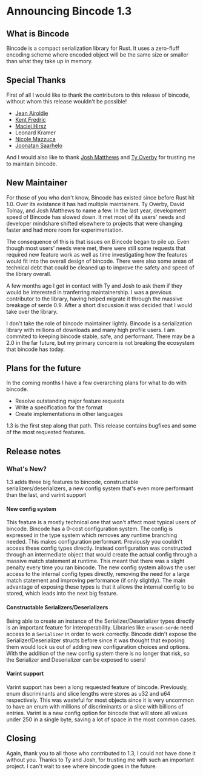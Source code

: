 # Announcing Bincode 1.3

## What is Bincode

Bincode is a compact serialization library for Rust. It uses a zero-fluff encoding scheme where encoded object will be the same size or smaller than what they take up in memory.

## Special Thanks

First of all I would like to thank the contributors to this release of bincode, without whom this release wouldn't be possible!

* [Jean Airoldie](https://github.com/jean-airoldie)
* [Kent Fredric](https://github.com/kentfredric)
* [Maciej Hirsz](https://github.com/maciejhirsz)
* Leonard Kramer
* [Nicole Mazzuca](https://github.com/strega-nil)
* [Joonatan Saarhelo](https://github.com/joonazan)

And I would also like to thank [Josh Matthews](https://github.com/jdm) and [Ty Overby](https://github.com/TyOverby) for trusting me to maintain bincode.

## New Maintainer

For those of you who don't know, Bincode has existed since before Rust hit 1.0. Over its existance it has had multiple maintainers. Ty Overby, David Tolnay, and Josh Matthews to name a few.
In the last year, development speed of Bincode has slowed down. It met most of its users' needs and developer mindshare shifted elsewhere to projects that were changing faster and had more 
room for experimentation.

The consequence of this is that issues on Bincode began to pile up. Even though most users' needs were met, there were still some requests that required new feature work as well as time
investigating how the features would fit into the overall design of bincode. There were also some areas of technical debt that could be cleaned up to improve the safety and speed of the
library overall.

A few months ago I got in contact with Ty and Josh to ask them if they would be interested in tranferring maintainership. I was a previous contributor to the library, having helped migrate it
through the massive breakage of serde 0.9. After a short discussion it was decided that I would take over the library.

I don't take the role of bincode maintainer lightly. Bincode is a serialization library with millions of downloads and many high profile users. I am commited to keeping bincode stable, safe,
and performant. There may be a 2.0 in the far future, but my primary concern is not breaking the ecosystem that bincode has today.

## Plans for the future

In the coming months I have a few overarching plans for what to do with bincode. 

* Resolve outstanding major feature requests
* Write a specification for the format
* Create implementations in other languages

1.3 is the first step along that path. This release contains bugfixes and some of the most requested features.

## Release notes

### What's New?

1.3 adds three big features to bincode, constructable serializers/deserializers, a new config system that's even more performant than the last, and varint support

#### New config system

This feature is a mostly technical one that won't affect most typical users of bincode. Bincode has a 0-cost configuration system. The config is expressed in the type system which removes any
runtime branching needed. This makes configuration performant. Previously you couldn't access these config types directly. Instead configuration was constructed through an intermediate object that would
create the actual config through a massive match statement at runtime. This meant that there was a slight penalty every time you ran bincode. The new config system allows the user access to the internal
config types directly, removing the need for a large match statement and improving performance (if only slightly). The main advantage of exposing these types is that it allows the internal config to be
stored, which leads into the next big feature.

#### Constructable Serializers/Deserializers

Being able to create an instance of the Serializer/Deserializer types directly is an important feature for interoperability. Libraries like `erased-serde` need access to a `Serializer` in
order to work correctly. Bincode didn't expose the Serializer/Deserializer structs before since it was thought that exposing them would lock us out of adding new configuration choices and options.
With the addition of the new config system there is no longer that risk, so the Serializer and Deserializer can be exposed to users!

#### Varint support

Varint support has been a long requested feature of bincode. Previously, enum discriminants and slice lengths were stores as u32 and u64 respectively. This was wasteful for most objects since it is
very uncommon to have an enum with millions of discriminants or a slice with billions of entries. Varint is a new config option for bincode that will store all values under 250 in a single byte, saving
a lot of space in the most common cases.

## Closing

Again, thank you to all those who contributed to 1.3, I could not have done it without you. Thanks to Ty and Josh, for trusting me with such an important project. I can't wait to see where bincode goes
in the future.